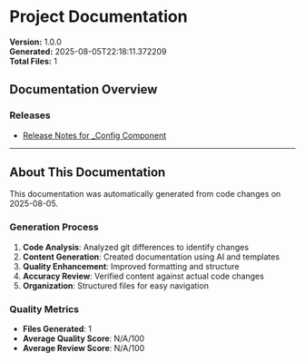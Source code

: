 # Project Documentation

**Version:** 1.0.0  
**Generated:** 2025-08-05T22:18:11.372209  
**Total Files:** 1

## Documentation Overview

### Releases

- [Release Notes for _Config Component](releases/release-notes-2025.08.md)

---

## About This Documentation

This documentation was automatically generated from code changes on 2025-08-05.

### Generation Process
1. **Code Analysis**: Analyzed git differences to identify changes
2. **Content Generation**: Created documentation using AI and templates
3. **Quality Enhancement**: Improved formatting and structure
4. **Accuracy Review**: Verified content against actual code changes
5. **Organization**: Structured files for easy navigation

### Quality Metrics
- **Files Generated**: 1
- **Average Quality Score**: N/A/100
- **Average Review Score**: N/A/100
